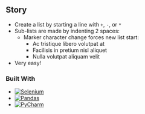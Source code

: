 ## Story


+ Create a list by starting a line with `+`, `-`, or `*`
+ Sub-lists are made by indenting 2 spaces:
  - Marker character change forces new list start:
    * Ac tristique libero volutpat at
    + Facilisis in pretium nisl aliquet
    - Nulla volutpat aliquam velit
+ Very easy!

### Built With
* [![Selenium][Selenium-badge]][Selenium-url]
* [![Pandas][Pandas-badge]][Pandas-url]
* [![PyCharm][PyCharm-badge]][PyCharm-url]

<!-- MARKDOWN LINKS -->
[Pandas-badge]: https://img.shields.io/badge/pandas-%23150458.svg?style=for-the-badge&logo=pandas&logoColor=white
[Pandas-url]: https://pandas.pydata.org/
[PyCharm-badge]: https://img.shields.io/badge/pycharm-143?style=for-the-badge&logo=pycharm&logoColor=black&color=black&labelColor=green
[PyCharm-url]: https://www.jetbrains.com/pycharm/
[Selenium-badge]: https://img.shields.io/badge/-selenium-%43B02A?style=for-the-badge&logo=selenium&logoColor=white
[Selenium-url]: https://www.selenium.dev/

